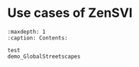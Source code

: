 # Use cases of ZenSVI

```{toctree}
:maxdepth: 1
:caption: Contents:

test
demo_GlobalStreetscapes
```
